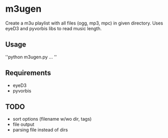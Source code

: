 m3ugen
======

Create a m3u playlist with all files (ogg, mp3, mpc) in given directory. Uses
eyeD3 and pyvorbis libs to read music length.

Usage
-----

''python m3ugen.py <dir1> <dir2> ... <dirn>''
   
Requirements
------------

- eyeD3
- pyvorbis

TODO
----

- sort options (filename w/wo dir, tags)
- file output
- parsing file instead of dirs

